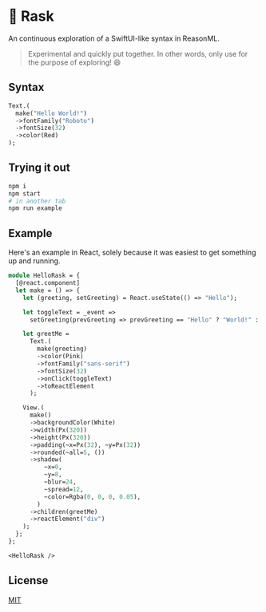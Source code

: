 # 💨 Rask

An continuous exploration of a SwiftUI-like syntax in ReasonML.

> Experimental and quickly put together. In other words, only use for the purpose of exploring! 😄

## Syntax

```ocaml
Text.(
  make("Hello World!")
  ->fontFamily("Roboto")
  ->fontSize(32)
  ->color(Red)
);
```

## Trying it out

```sh
npm i
npm start
# in another tab
npm run example
```

## Example

Here's an example in React, solely because it was easiest to get something up and running.

```ocaml
module HelloRask = {
  [@react.component]
  let make = () => {
    let (greeting, setGreeting) = React.useState(() => "Hello");

    let toggleText = _event =>
      setGreeting(prevGreeting => prevGreeting == "Hello" ? "World!" : "Hello");

    let greetMe =
      Text.(
        make(greeting)
        ->color(Pink)
        ->fontFamily("sans-serif")
        ->fontSize(32)
        ->onClick(toggleText)
        ->toReactElement
      );

    View.(
      make()
      ->backgroundColor(White)
      ->width(Px(320))
      ->height(Px(320))
      ->padding(~x=Px(32), ~y=Px(32))
      ->rounded(~all=5, ())
      ->shadow(
          ~x=0,
          ~y=8,
          ~blur=24,
          ~spread=12,
          ~color=Rgba(0, 0, 0, 0.05),
        )
      ->children(greetMe)
      ->reactElement("div")
    );
  };
};

<HelloRask />
```

## License

[MIT](./LICENSE)

